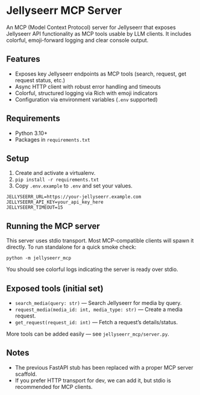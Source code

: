 # Jellyseerr MCP Server

An MCP (Model Context Protocol) server for Jellyseerr that exposes Jellyseerr API functionality as MCP tools usable by LLM clients. It includes colorful, emoji-forward logging and clear console output.

## Features
- Exposes key Jellyseerr endpoints as MCP tools (search, request, get request status, etc.)
- Async HTTP client with robust error handling and timeouts
- Colorful, structured logging via Rich with emoji indicators
- Configuration via environment variables (`.env` supported)

## Requirements
- Python 3.10+
- Packages in `requirements.txt`

## Setup
1. Create and activate a virtualenv.
2. `pip install -r requirements.txt`
3. Copy `.env.example` to `.env` and set your values.

```
JELLYSEERR_URL=https://your-jellyseerr.example.com
JELLYSEERR_API_KEY=your_api_key_here
JELLYSEERR_TIMEOUT=15
```

## Running the MCP server
This server uses stdio transport. Most MCP-compatible clients will spawn it directly. To run standalone for a quick smoke check:

```
python -m jellyseerr_mcp
```

You should see colorful logs indicating the server is ready over stdio.

## Exposed tools (initial set)
- `search_media(query: str)` — Search Jellyseerr for media by query.
- `request_media(media_id: int, media_type: str)` — Create a media request.
- `get_request(request_id: int)` — Fetch a request’s details/status.

More tools can be added easily — see `jellyseerr_mcp/server.py`.

## Notes
- The previous FastAPI stub has been replaced with a proper MCP server scaffold.
- If you prefer HTTP transport for dev, we can add it, but stdio is recommended for MCP clients.
